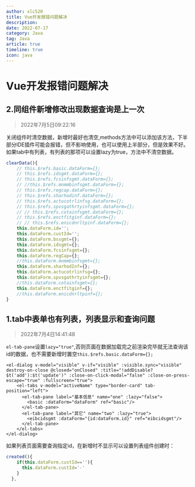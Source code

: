 ```yaml
---
author: xlc520
title: Vue开发报错问题解决
description: 
date: 2022-07-17
category: Java
tag: Java
article: true
timeline: true
icon: java
---
```




# Vue开发报错问题解决

## 2.同组件新增修改出现数据查询是上一次

> 2022年7月5日09:22:16

关闭组件时清空数据，新增时最好也清空,methods方法中可以添加该方法，下半部分IDE插件可能会报错，但不影响使用，也可以使用上半部分，但是效果不好。如果tab中有列表，有列表的那项可以设置lazy为true，方法中不清空数据。

```typescript
clearData(){
    // this.$refs.basic.dataForm={};
    // this.$refs.idsgmt.dataForm={};
    // this.$refs.fcsinfsgmt.dataForm={};
    // //this.$refs.mnmmbinfsgmt.dataForm={};
    // this.$refs.regcap.dataForm={};
    // this.$refs.sharhodinf.dataForm={};
    // this.$refs.actucotrlinfsg.dataForm={};
    // this.$refs.spvsgathrtyinfsgmt.dataForm={};
    // // this.$refs.cotainfsgmt.dataForm={};
    // this.$refs.enctfitginf.dataForm={};
    // // this.$refs.enicdnrltpinf.dataForm={};
    this.dataForm.id='';
    this.dataForm.custId='';
    this.dataForm.bssgmt={};
    this.dataForm.idsgmt={};
    this.dataForm.fcsinfsgmt={};
    this.dataForm.regCap={};
    //this.dataForm.mnmmbinfsgmt={};
    this.dataForm.sharhodInf={};
    this.dataForm.actucotrlinfsg={};
    this.dataForm.spvsgathrtyinfsgmt={};
    //this.dataForm.cotainfsgmt={};
    this.dataForm.enctfitginf={};
    //this.dataForm.enicdnrltpinf={};
}
```

## 1.tab中表单也有列表，列表显示和查询问题

>2022年7月4日14:41:48

`el-tab-pane`设置`lazy="true"`,否则页面在数据加载完之前渲染完毕就无法查询该id的数据，也不需要新增时置空`this.$refs.basic.dataForm={};`

```vue
<el-dialog v-model="visible" v-if="visible" :visible.sync="visible" destroy-on-close @closed="onClosed" :title="!addDisable?$t('add'):$t('update')" :close-on-click-modal="false" :close-on-press-escape="true" :fullscreen="true">
    <el-tabs v-model="activeName" type="border-card" tab-position="left">
      <el-tab-pane label="基本信息" name="one" :lazy="false">
        <basic :dataForm="dataForm" ref="basic"/>
      </el-tab-pane>
      <el-tab-pane label="其它" name="two" :lazy="true">
        <eibcidsgmt :dataForm="{id:dataForm.id}" ref="eibcidsgmt"/>
      </el-tab-pane>
    </el-tabs>
</el-dialog>
```

如果列表页面需要查询指定id，在新增时不显示可以设置列表组件创建时：

```typescript
created(){
    if(this.dataForm.custId==''){
      this.dataForm.custId='-'
    }
  },
```

